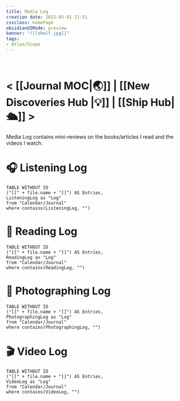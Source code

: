 ```yaml
---
title: Media Log
creation date: 2022-03-01 21:51 
cssclass: homePage
obsidianUIMode: preview
banner: "![[shelf.jpg]]"
tags:
- Atlas/Scope
---
```

<div class="title" style="color:#fff">Media</div>

# < [[Journal MOC|🌏]] | [[New Discoveries Hub |💡]]  | [[Ship Hub|🛳️]] >

Media Log contains mini-reviews on the books/articles I read and the videos I watch.

# 🎧 Listening Log
```dataview
TABLE WITHOUT ID 
("[[" + file.name + "]]") AS Entries,
ListeningLog as "Log"
from "Calendar/Journal"
where contains(ListeningLog, "")
```

# 📖 Reading Log
```dataview
TABLE WITHOUT ID 
("[[" + file.name + "]]") AS Entries,
ReadingLog as "Log"
from "Calendar/Journal"
where contains(ReadingLog, "")
```

# 📸 Photographing Log
```dataview
TABLE WITHOUT ID 
("[[" + file.name + "]]") AS Entries,
PhotographingLog as "Log"
from "Calendar/Journal"
where contains(PhotographingLog, "")
```

# 🎬 Video Log
```dataview
TABLE WITHOUT ID 
("[[" + file.name + "]]") AS Entries,
VideoLog as "Log"
from "Calendar/Journal"
where contains(VideoLog, "")
```
